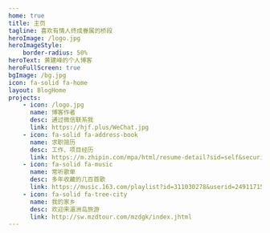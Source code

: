 ```yaml
---
home: true
title: 主页
tagline: 喜欢有情人终成眷属的桥段
heroImage: /logo.jpg
heroImageStyle:
	border-radius: 50%
heroText: 黄建峰的个人博客
heroFullScreen: true
bgImage: /bg.jpg
icon: fa-solid fa-home
layout: BlogHome
projects:
	- icon: /logo.jpg
	  name: 博客作者
	  desc: 通过微信联系我
	  link: https://hjf.plus/WeChat.jpg
	- icon: fa-solid fa-address-book
	  name: 求职简历
	  desc: 工作、项目经历
	  link: https://m.zhipin.com/mpa/html/resume-detail?sid=self&securityId=QKS006R8NWGgl-L1m5XSaL518_1HHmt3vSzGSibEhJX0HRCJ4-8708hyTpKxjWj2mglX0IwkD52JSGtvnUH9uWOpWDtkCwmnb8YiMQe2QqvsjXc9a2mSndwaA-ysGwz54WoI1G8kRhXpWpMsHfd04d1xXAS3RtlrVMuk
	- icon: fa-solid fa-music
	  name: 常听歌单
	  desc: 多年收藏的几百首歌
	  link: https://music.163.com/playlist?id=311030278&userid=249117155
	- icon: fa-solid fa-tree-city
	  name: 我的家乡
	  desc: 欢迎来湄洲岛旅游
	  link: http://sw.mzdtour.com/mzdgk/index.jhtml
---
```

